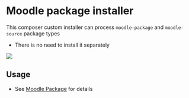 # Moodle package installer

This composer custom installer can process <code>moodle-package</code> and <code>moodle-source</code> package types
* There is no need to install it separately

<a href="https://travis-ci.org/covex-nn/moodle-installer/" target="_blank"><img src="https://travis-ci.org/covex-nn/moodle-installer.png?branch=master" /></a>

## Usage

* See [Moodle Package](https://github.com/covex-nn/moodle-package) for details

